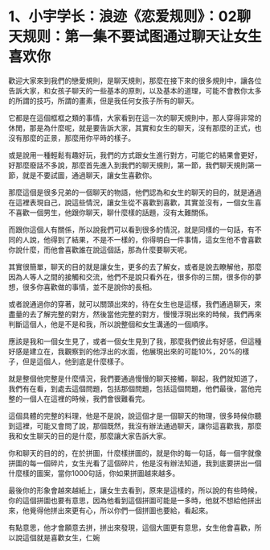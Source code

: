 # 1、小宇学长：浪迹《恋爱规则》：02聊天规则：第一集不要试图通过聊天让女生喜欢你

歡迎大家來到我們的戀愛規則，是聊天規則，那麼在接下來的很多規則中，讓各位告訴大家，和女孩子聊天的一些基本的原則，以及基本的道理，可能不會教你太多的所謂的技巧，所謂的畫素，但是我任何女孩子所有的聊天。

它都是在這個框框之類的事情，大家看到在這一次的聊天規則中，那人穿得非常的休閒，那是為什麼呢，就是要告訴大家，其實和女生的聊天，沒有那麼的正式，也沒有那麼的正景，那麼用你平時的樣子。

或是說用一種輕鬆有趣好玩，我們的方式跟女生進行對方，可能它的結果會更好，好那麼廢話不多說，那麼首先進入到我們的聊天規則，第一節，我們聊天規則第一節，就是不要試圖，通過聊天，讓女生喜歡你。

那麼這個是很多兄弟的一個聊天的物語，他們認為和女生的聊天的目的，就是通過在這裡表現自己，說這些情況，讓女生從不喜歡到喜歡，其實並沒有，一個女生喜不喜歡一個男生，他跟你聊天，聊什麼樣的話題，沒有太難關係。

而跟你這個人有關係，所以說我們可以看到很多的情況，就是同樣的一句話，有不同的人說，他得到了結果，不是不一樣的，你得明白一件事情，這女生他不會喜歡你說什麼，而他會喜歡誰在說這個話，那為什麼要聊天呢。

其實很簡單，聊天的目的就是讓女生，更多的去了解女，或者是說去瞭解他，那麼因為人等人之間的接觸和交流，他們不是說只看外在，很多你的三關，很多你的夢想，很多你喜歡做的事情，並不是說你的長相。

或者說通過你的穿著，就可以關頭出來的，待在女生也是這樣，我們通過聊天，來盡量的去了解完整的對方，然後當他完整的對方，慢慢浮現出來的時候，我們再來判斷這個人，他是不是和我，所以說整個和女生溝通的一個順序。

應該是我和一個女生見了，或者一個女生見到了我，那麼我們彼此有好感，但這種好感是建立在，我觀察到的他浮出的水面，他展現出來的可能10%，20%的樣子，但是這個人，他到底是什麼樣子。

就是整個他完整是什麼情況，我們要通過慢慢的聊天接觸，聊起，我們就知道了，我們有在看，到處去這個問題，包括那個問題，包括這個問題，他們最後，當他完整的一個人在這裡的時候，我們會很難看完。

這個具體的完整的料理，他是不是說，說這個才是一個聊天的物理，很多時候你聽到這裡，可能又會問了說，那個既然，我沒有辦法通過聊天，讓你這喜歡我，那麼我和女生聊天的目的是什麼，那麼讓大家告訴大家。

你和聊天的目的的，在於拼圖，什麼樣拼圖的，就是你的每一句話，每一個字就像拼圖的每一個碎片，女生光看了這個碎片，他是沒有辦法知道，我到底要拼出一個什麼樣的圖案，當你1000句話，你如果拼圖越來越多。

最後你的形象會越來越紙上，讓女生去看到，原來是這樣的，所以說的有些時候，你的這個拼圖也要有意思，因為他看到這個拼圖可能是一多時，他就不想給他拼出來，他覺得他拼出來更有心，所以你們一個拼圖也要給，看起來。

有點意思，他才會願意去拼，拼出來發現，這個大圖更有意思，女生他會喜歡，所以說這個就是喜歡女生，仁婉